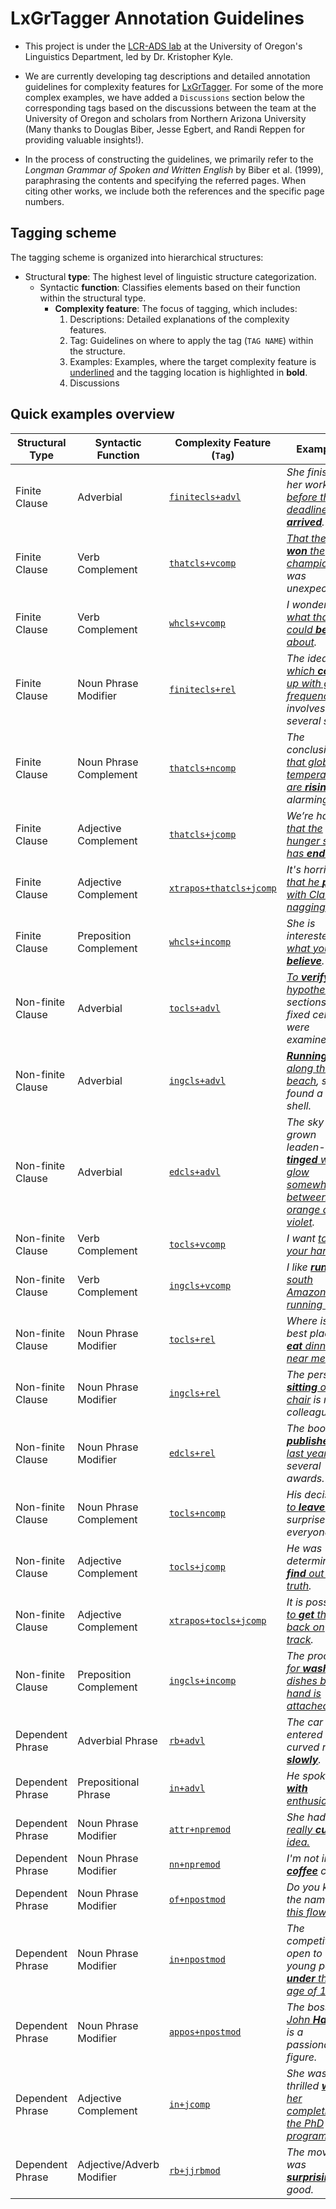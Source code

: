 # LxGrTagger Annotation Guidelines

- This project is under the [LCR-ADS lab](https://lcr-ads-lab.github.io/LCR-ADS-Home/) at the University of Oregon's Linguistics Department, led by Dr. Kristopher Kyle.

- We are currently developing tag descriptions and detailed annotation guidelines for complexity features for [LxGrTagger](https://github.com/kristopherkyle/LxGrTgr). For some of the more complex examples, we have added a `Discussions` section below the corresponding tags based on the discussions between the team at the University of Oregon and scholars from Northern Arizona University (Many thanks to Douglas Biber, Jesse Egbert, and Randi Reppen for providing valuable insights!). 

- In the process of constructing the guidelines, we primarily refer to the *Longman Grammar of Spoken and Written English* by Biber et al. (1999), paraphrasing the contents and specifying the referred pages. When citing other works, we include both the references and the specific page numbers.

## Tagging scheme

The tagging scheme is organized into hierarchical structures:

- Structural **type**: The highest level of linguistic structure categorization.
    - Syntactic **function**: Classifies elements based on their function within the structural type.
        - **Complexity feature**: The focus of tagging, which includes:
            1. Descriptions: Detailed explanations of the complexity features.
            2. Tag: Guidelines on where to apply the tag (`TAG NAME`) within the structure.
            3. Examples: Examples, where the target complexity feature is <ins>underlined</ins> and the tagging location is highlighted in **bold**.
            4. Discussions

## Quick examples overview

| Structural Type     | Syntactic Function         | Complexity Feature (`Tag`)                                                       | Examples                                                        |
|---------------------|----------------------------|----------------------------------------------------------------------------------|-----------------------------------------------------------------|
| Finite Clause       | Adverbial                  | [`finitecls+advl`](1_structural%20type1/1_Syntactic%20function1.html#1-1-clause-constituent-adverbial) | *She finished her work <ins>before the deadline **arrived**</ins>.* |
| Finite Clause       | Verb Complement            | [`thatcls+vcomp`](1_structural%20type1/2_Syntactic%20function2.html#1-2-1-verb--that-complement-clause) | *<ins>That the team **won** the championship</ins> was unexpected.* |
| Finite Clause       | Verb Complement            | [`whcls+vcomp`](1_structural%20type1/2_Syntactic%20function2.html#1-2-2-verb--wh-complement-clause) | *I wonder <ins>what that could **be** about</ins>.* |
| Finite Clause       | Noun Phrase Modifier       | [`finitecls+rel`](1_structural%20type1/3_Syntactic%20function3.html#1-3-noun-phrase-constituent-modifier) | *The idea <ins>which **comes** up with great frequency</ins> involves several steps.* |
| Finite Clause       | Noun Phrase Complement     | [`thatcls+ncomp`](1_structural%20type1/4_Syntactic%20function4.html#1-4-noun-phrase-constituent-complement) | *The conclusion <ins>that global temperatures are **rising**</ins> is alarming.* |
| Finite Clause       | Adjective Complement       | [`thatcls+jcomp`](1_structural%20type1/5_Syntactic%20function5.html#1-5-other-phrase-constituent_adjective-complement) | *We’re happy <ins>that the hunger strike has **ended**</ins>.* |
| Finite Clause       | Adjective Complement       | [`xtrapos+thatcls+jcomp`](1_structural%20type1/5_Syntactic%20function5.html#1-5-2-extraposed-adjective--that-complement-clause) | *It's horrible <ins>that he **put** up with Claire’s nagging</ins>.* |
| Finite Clause       | Preposition Complement     | [`whcls+incomp`](1_structural%20type1/6_Syntactic%20function6.html#1-6-other-phrase-constituent_preposition-complement) | *She is interested in <ins>what you **believe**</ins>.* |
| Non-finite Clause   | Adverbial                  | [`tocls+advl`](2_structural%20type2/1_Syntactic%20function1.html#2-1-clause-constituent-adverbial) | *<ins>To **verify** this hypothesis</ins>, sections of fixed cells were examined.* |
| Non-finite Clause   | Adverbial                  | [`ingcls+advl`](2_structural%20type2/1_Syntactic%20function1.html#2-1-2-ing-clause-as-adverbial) | *<ins>**Running** along the beach</ins>, she found a rare shell.* |
| Non-finite Clause   | Adverbial                  | [`edcls+advl`](2_structural%20type2/1_Syntactic%20function1.html#2-1-3-ed-clause-as-adverbial) | *The sky had grown leaden-grey, <ins>**tinged** with a glow somewhere between orange and violet</ins>.* |
| Non-finite Clause   | Verb Complement            | [`tocls+vcomp`](2_structural%20type2/2_Syntactic%20function2.html#2-2-1-verb--to-complement-clause) | *I want <ins>to **hold** your hand</ins>.* |
| Non-finite Clause   | Verb Complement            | [`ingcls+vcomp`](2_structural%20type2/2_Syntactic%20function2.html#2-2-2-verb--ing-complement-clause) | *I like <ins>**running** south Amazon running trail</ins>.* |
| Non-finite Clause   | Noun Phrase Modifier       | [`tocls+rel`](2_structural%20type2/3_Syntactic%20function3.html#2-3-1-noun--to-relative-clause) | *Where is the best place <ins>to **eat** dinner near me</ins>?* |
| Non-finite Clause   | Noun Phrase Modifier       | [`ingcls+rel`](2_structural%20type2/3_Syntactic%20function3.html#2-3-2-noun--ing-relative-clause) | *The person <ins>**sitting** on the chair</ins> is my colleague.* |
| Non-finite Clause   | Noun Phrase Modifier       | [`edcls+rel`](2_structural%20type2/3_Syntactic%20function3.html#2-3-3-noun--ed-relative-clause) | *The book <ins>**published** last year</ins> won several awards.* |
| Non-finite Clause   | Noun Phrase Complement     | [`tocls+ncomp`](2_structural%20type2/4_Syntactic%20function4.html#2-4-1-noun--to-complement-clause) | *His decision <ins>to **leave** early</ins> surprised everyone.* |
| Non-finite Clause   | Adjective Complement       | [`tocls+jcomp`](2_structural%20type2/4_Syntactic%20function5.html#2-5-1-adjective--to-complement-clause) | *He was determined <ins>to **find** out the truth</ins>.* |
| Non-finite Clause   | Adjective Complement       | [`xtrapos+tocls+jcomp`](2_structural%20type2/4_Syntactic%20function5.html#2-5-2-extraposed-adjective--to-complement-clause) | *It is possible <ins>to **get** things back on track</ins>.* |
| Non-finite Clause   | Preposition Complement   | [`ingcls+incomp`](2_structural%20type2/4_Syntactic%20function6.html#2-6-1-preposition--ing-complement-clause) | *The process <ins>for **washing** dishes by hand is attached</ins>.* |
| Dependent Phrase    | Adverbial Phrase           | [`rb+advl`](3_structural%20type3/1_Syntactic%20function1.html#3-1-1-adverb-phrase) | *The car entered a curved road <ins>**slowly**</ins>.* |
| Dependent Phrase    | Prepositional Phrase       | [`in+advl`](3_structural%20type3/1_Syntactic%20function1.html#3-1-1-adverb-phrase) | *He spoke <ins>**with** enthusiasm</ins>.* |
| Dependent Phrase    | Noun Phrase Modifier       | [`attr+npremod`](3_structural%20type3/2_Syntactic%20function2.html#3-2-1-attributive-adjectives-as-noun-pre-modifier) | *She had <ins>a really **cute**<ins> idea.* |
| Dependent Phrase    | Noun Phrase Modifier       | [`nn+npremod`](3_structural%20type3/2_Syntactic%20function2.html#3-2-2-noun-as-noun-pre-modifier) | *I'm not into <ins>**coffee**</ins> cake.* |
| Dependent Phrase    | Noun Phrase Modifier       | [`of+npostmod`](3_structural%20type3/2_Syntactic%20function2.html#3-2-3-of-phrases-as-noun) | *Do you know the name <ins>**of** this flower</ins>?* |
| Dependent Phrase    | Noun Phrase Modifier       | [`in+npostmod`](3_structural%20type3/2_Syntactic%20function2.html#3-2-4-other-prepositional-phrases-as-noun) | *The competition is open to young people <ins>**under** the age of 18</ins>.* |
| Dependent Phrase    | Noun Phrase Modifier       | [`appos+npostmod`](3_structural%20type3/2_Syntactic%20function2.html#3-2-5-appositive-noun-phrases-as-noun) | *The boss, <ins>John **Harris**</ins> is a passionate figure.* | 
| Dependent Phrase    | Adjective Complement       | [`in+jcomp`](3_structural%20type3/3_Syntactic%20function3.html#3-3-1-prepositional-phrases-as-adjective-complement) | *She was thrilled <ins>**with** her completion of the PhD program</ins>.* |
| Dependent Phrase    | Adjective/Adverb Modifier  | [`rb+jjrbmod`](3_structural%20type3/4_Syntactic%20function4.html#3-4-1-adverb-phrase-as-adjective/adverb-modifier) | *The movie was <ins>**surprisingly**</ins> good.* |
